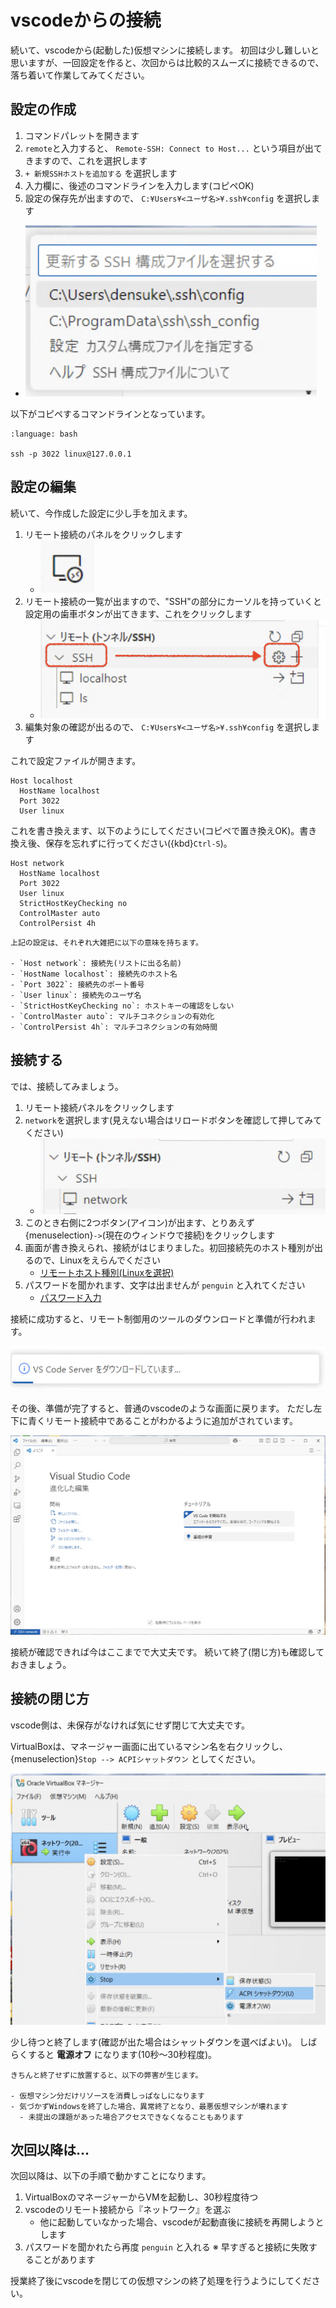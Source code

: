 # vscodeからの接続

続いて、vscodeから(起動した)仮想マシンに接続します。
初回は少し難しいと思いますが、一回設定を作ると、次回からは比較的スムーズに接続できるので、落ち着いて作業してみてください。

## 設定の作成

1. コマンドパレットを開きます
2. `remote`と入力すると、
   `Remote-SSH: Connect to Host...` という項目が出てきますので、これを選択します
3. `+ 新規SSHホストを追加する` を選択します
4. 入力欄に、後述のコマンドラインを入力します(コピペOK)
5. 設定の保存先が出ますので、 `C:¥Users¥<ユーザ名>¥.ssh¥config` を選択します
  - ![保存先指定](images/save-file.png)

以下がコピペするコマンドラインとなっています。

```{code-block}
:language: bash

ssh -p 3022 linux@127.0.0.1
```

## 設定の編集

続いて、今作成した設定に少し手を加えます。

1. リモート接続のパネルをクリックします
   - ![リモート接続のボタン](images/remote-button.png)
2. リモート接続の一覧が出ますので、"SSH"の部分にカーソルを持っていくと設定用の歯車ボタンが出てきます、これをクリックします
   - ![歯車ボタン](images/remote-config.png)
3. 編集対象の確認が出るので、
   `C:¥Users¥<ユーザ名>¥.ssh¥config` を選択します

これで設定ファイルが開きます。

```{code-block}
Host localhost
  HostName localhost
  Port 3022
  User linux
```

これを書き換えます、以下のようにしてください(コピペで置き換えOK)。書き換え後、保存を忘れずに行ってください({kbd}`Ctrl-S`)。

```{code-block}
Host network
  HostName localhost
  Port 3022
  User linux
  StrictHostKeyChecking no
  ControlMaster auto
  ControlPersist 4h
```

```{note}
上記の設定は、それぞれ大雑把に以下の意味を持ちます。

- `Host network`: 接続先(リストに出る名前)
- `HostName localhost`: 接続先のホスト名
- `Port 3022`: 接続先のポート番号
- `User linux`: 接続先のユーザ名
- `StrictHostKeyChecking no`: ホストキーの確認をしない
- `ControlMaster auto`: マルチコネクションの有効化
- `ControlPersist 4h`: マルチコネクションの有効時間
```

## 接続する

では、接続してみましょう。

1. リモート接続パネルをクリックします
2. `network`を選択します(見えない場合はリロードボタンを確認して押してみてください)
   - ![networkを選ぶ](images/remote-nw.png)
3. このとき右側に2つボタン(アイコン)が出ます、とりあえず{menuselection}`->`(現在のウィンドウで接続)をクリックします
4. 画面が書き換えられ、接続がはじまりました。初回接続先のホスト種別が出るので、Linuxをえらんでください
   - [リモートホスト種別(Linuxを選択)](images/select-remotehost.png)
5. パスワードを聞かれます、文字は出ませんが `penguin` と入れてください
   - [パスワード入力](images/remote-password.png)

接続に成功すると、リモート制御用のツールのダウンロードと準備が行われます。

![リモート接続サーバーのインストール](images/install-vscserver.png)

その後、準備が完了すると、普通のvscodeのような画面に戻ります。
ただし左下に青くリモート接続中であることがわかるように追加がされています。

![リモート接続完了](images/vsc-network.png)

接続が確認できれば今はここまでで大丈夫です。
続いて終了(閉じ方)も確認しておきましょう。

## 接続の閉じ方

vscode側は、未保存がなければ気にせず閉じて大丈夫です。

VirtualBoxは、マネージャー画面に出ているマシン名を右クリックし、 {menuselection}`Stop --> ACPIシャットダウン` としてください。

![ACPIシャットダウンの選択](images/stop-acpishutdown.png)

少し待つと終了します(確認が出た場合はシャットダウンを選べばよい)。
しばらくすると **電源オフ** になります(10秒〜30秒程度)。

```{warning}
きちんと終了せずに放置すると、以下の弊害が生じます。

- 仮想マシン分だけリソースを消費しっぱなしになります
- 気づかずWindowsを終了した場合、異常終了となり、最悪仮想マシンが壊れます
  - 未提出の課題があった場合アクセスできなくなることもあります
```

## 次回以降は…

次回以降は、以下の手順で動かすことになります。

1. VirtualBoxのマネージャーからVMを起動し、30秒程度待つ
2. vscodeのリモート接続から『ネットワーク』を選ぶ
   - 他に起動していなかった場合、vscodeが起動直後に接続を再開しようとします
3. パスワードを聞かれたら再度 `penguin` と入れる
   ※ 早すぎると接続に失敗することがあります

授業終了後にvscodeを閉じての仮想マシンの終了処理を行うようにしてください。
